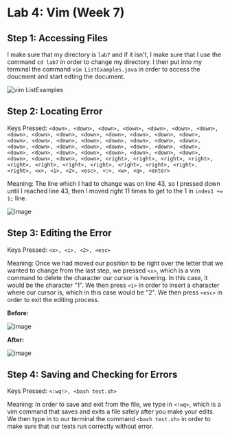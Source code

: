 # Lab 4: Vim (Week 7)

## Step 1: Accessing Files

I make sure that my directory is `lab7` and if it isn't, I make sure that I use the command `cd lab7` in order to change my directory. I then put into my terminal the command `vim ListExamples.java` in order
to access the doucment and start edting the document.

![vim ListExamples](https://github.com/TallAverageTree/cse15l-lab-reports/assets/146666323/eb58e0bf-455a-4f26-a037-d9a3e95877fb)

## Step 2: Locating Error

Keys Pressed: `<down>, <down>, <down>, <down>, <down>, <down>, <down>, <down>, <down>, <down>, <down>, <down>, <down>, <down>, <down>, <down>, <down>, <down>, <down>, <down>, <down>, <down>, <down>, <down>, <down>, <down>, <down>, <down>, <down>, <down>, <down>, <down>, <down>, <down>, <down>, <down>, <down>, <down>, <down>, <down>, <down>, <down>, <down>, <right>, <right>, <right>, <right>, <right>, <right>, <right>, <right>, <right>, <right>, <right>, <right>, <x>, <i>, <2>, <esc>, <:>, <w>, <q>, <enter>`

Meaning: The line which I had to change was on line 43, so I pressed down until I reached line 43, then I moved right 11 times to get to the 1 in `index1 += 1;` line.

![image](https://github.com/TallAverageTree/cse15l-lab-reports/assets/146666323/cef428e8-93e3-4a40-86da-3a382f67fefd)

## Step 3: Editing the Error

Keys Pressed: `<x>, <i>, <2>, <esc>`

Meaning: Once we had moved our position to be right over the letter that we wanted to change from the last step, we pressed `<x>`, which is a vim command to delete the character our cursor is hovering. In this case, it would be the character "1". We then press `<i>` in order to insert a character where our cursor
is, which in this case would be "2". We then press `<esc>` in order to exit the editing process.

**Before:**

![image](https://github.com/TallAverageTree/cse15l-lab-reports/assets/146666323/0748d180-dfa6-4bf3-9903-648820920c0f)

**After:**

![image](https://github.com/TallAverageTree/cse15l-lab-reports/assets/146666323/0abc785a-d915-42ca-86f5-e0f19695430b)

## Step 4: Saving and Checking for Errors

Keys Pressed: `<:wq!>, <bash test.sh>`

Meaning: In order to save and exit from the file, we type in `<!wq>`, which is a vim command that saves and exits a file safely after you make your edits. We then type in to our terminal the command `<bash test.sh>` in order to make sure that our tests run correctly without error.
